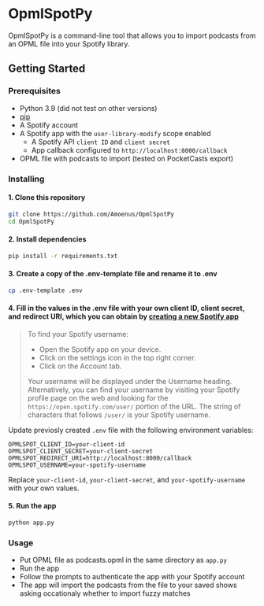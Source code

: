 # OpmlSpotPy
OpmlSpotPy is a command-line tool that allows you to import podcasts from an OPML file into your Spotify library.

## Getting Started

### Prerequisites

- Python 3.9 (did not test on other versions)
- [pip](https://pip.pypa.io/en/stable/installing/)
- A Spotify account
- A Spotify app with the `user-library-modify` scope enabled
  - A Spotify API `client ID` and `client secret`
  - App callback configured to `http://localhost:8000/callback`
- OPML file with podcasts to import (tested on PocketCasts export)

### Installing

#### 1. Clone this repository

```bash
git clone https://github.com/Amoenus/OpmlSpotPy
cd OpmlSpotPy
```

#### 2. Install dependencies

```bash
pip install -r requirements.txt
```

#### 3. Create a copy of the .env-template file and rename it to .env

```bash
cp .env-template .env
```

#### 4. Fill in the values in the .env file with your own client ID, client secret, and redirect URI, which you can obtain by [creating a new Spotify app](https://developer.spotify.com/dashboard/applications)

> To find your Spotify username:
>
> - Open the Spotify app on your device.
> - Click on the settings icon in the top right corner.
> - Click on the Account tab.
>
> Your username will be displayed under the Username  heading.
> Alternatively, you can find your username by visiting your Spotify profile page on the web and looking for the `https://open.spotify.com/user/` portion of the URL. The string of characters that follows `/user/` is your Spotify username.

Update previosly created `.env` file with the following environment variables:

```text
OPMLSPOT_CLIENT_ID=your-client-id
OPMLSPOT_CLIENT_SECRET=your-client-secret
OPMLSPOT_REDIRECT_URI=http://localhost:8000/callback
OPMLSPOT_USERNAME=your-spotify-username
```

Replace `your-client-id`, `your-client-secret`, and `your-spotify-username` with your own values.

#### 5. Run the app

```bash
python app.py
```

### Usage

- Put OPML file as podcasts.opml in the same directory as `app.py`
- Run the app
- Follow the prompts to authenticate the app with your Spotify account
- The app will import the podcasts from the file to your saved shows asking occationaly whether to import fuzzy matches

